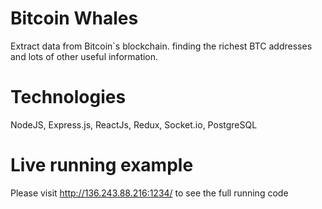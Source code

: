 # Bitcoin Whales
Extract data from Bitcoin`s blockchain. finding the richest BTC addresses and lots of other useful information.

# Technologies
NodeJS, Express.js, ReactJs, Redux, Socket.io, PostgreSQL

# Live running example
Please visit http://136.243.88.216:1234/ to see the full running code
